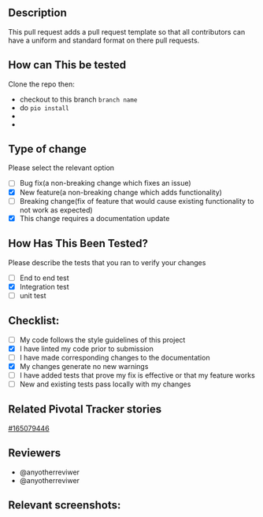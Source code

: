 ## Description ##
This pull request adds a pull request template so that all contributors can have a uniform and standard format on there pull requests.

## How can This be tested ##
Clone the repo then:
- checkout to this branch `branch name`
- do `pio install`
-
-

## Type of change ##
Please select the relevant option
- [ ] Bug fix(a non-breaking change which fixes an issue)
- [x] New feature(a non-breaking change which adds functionality)
- [ ] Breaking change(fix of feature that would cause existing functionality to not work as expected)
- [x] This change requires a documentation update

## How Has This Been Tested? ##
Please describe the tests that you ran to verify your changes
- [ ] End to end test
- [x] Integration test
- [ ] unit test

## Checklist: ##
- [ ] My code follows the style guidelines of this project
- [x] I have linted my code prior to submission
- [ ] I have made corresponding changes to the documentation
- [x] My changes generate no new warnings
- [ ] I have added tests that prove my fix is effective or that my feature works
- [ ] New and existing tests pass locally with my changes

## Related Pivotal Tracker stories ##
[#165079446](https://www.pivotaltracker.com/story/show/165079446)

## Reviewers ##
- @anyotherreviwer
- @anyotherreviwer

## Relevant screenshots: ##
